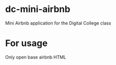 # dc-mini-airbnb

Mini Airbnb application for the Digital College class

# For usage

Only open base airbnb HTML
